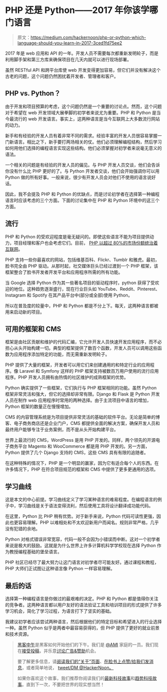 # PHP 还是 Python——2017 年你该学哪门语言

> 原文：<https://medium.com/hackernoon/php-or-python-which-language-should-you-learn-in-2017-3ced1fd75ee2>

2017 年是 web 应用和 API 的一年。开发人员不需要每次都重新发明轮子，而是利用脚手架和第三方库来确保项目在几天内就可以进行现场部署。

虽然 RESTful API 和跨平台库使 web 开发变得更加容易，但它们并没有解决这个古老的问题，这个问题仍然困扰着开发者、管理者和客户。

## **PHP vs. Python？**

由于开发和项目预算的考虑，这个问题仍然是一个重要的讨论点。然而，这个问题对于希望在 web 开发领域大展拳脚的初学者来说尤为重要。PHP 和 Python 是当今最流行的 web 开发语言。事实上，这两种语言是当今互联网上大多数流行网站的动力。

新手和有经验的开发人员有着非常不同的需求。经验丰富的开发人员很容易掌握一门新语言。相比之下，新手要打两场相关的仗。他们必须理解编程结构，然后学习如何用他们选择的编程语言实现这些结构。他们必须掌握对初学者来说毫无意义的语法。

一个相关的问题是有经验的开发人员的偏见。与 PHP 开发人员交谈，他们会告诉你没有什么比 PHP 更好的了。与 Python 开发者交谈，他们会开始强调你可以用 Python 做的所有好事。一般来说，很少有开发人员会对他们不使用的语言说好话。

因此，我不会提及 PHP 和 Python 的优缺点，而是讨论初学者在选择第一种编程语言时应该考虑的三个方面。下面的讨论集中在 PHP 和 Python 环境中的这三个方面。

## 流行

PHP 和 Python 的受欢迎程度是毫无疑问的。即使这些语言不能为项目提供动力，项目经理和客户也会考虑它们。目前， [PHP 以超过 80%的市场份额统治着互联网](https://w3techs.com/technologies/overview/programming_language/all)。

PHP 支持一些你最喜欢的网站，包括维基百科、Flickr、Tumblr 和雅虎。最初，脸书完全由 PHP 驱动。从那时起，社交媒体巨头已经过渡到一个 PHP 框架，该框架整合了脸书开发者开发平台和应用程序所需的所有功能。

当 Google 选择 Python 作为其一些著名项目的驱动程序时，python 获得了受欢迎的地位。这种趋势逐渐盛行，现在行业巨头如 YouTube、Reddit、Pinterest、Instagram 和 Spotify 在其产品平台中(部分或全部)使用 Python。

所以在普及度的较量中，PHP 和 Python 都是不分上下。每天，这两种语言都被用来启动新的项目。

## 可用的框架和 CMS

框架是由社区贡献和维护的代码汇编，它允许开发人员快速开发应用程序，而不必担心从头开始构建一切。典型的框架提供了数百个函数，开发人员可以调用这些函数为应用程序添加特定的功能，而无需重新发明轮子。

PHP 提供了大量的框架，开发者可以用它们来创建通用的和特定行业的应用程序。像 Laravel 和 Symfony 这样的 PHP 框架支持被数百万用户使用的流行应用程序。PHP 开发人员拥有由热情的社区维护的成熟框架的优势。

Python 确实提供了一些框架，它们执行与 PHP 框架相同的功能。虽然 Python 框架非常灵活和强大，但它的选择却非常有限。Django 和 Flask 是 Python 开发人员在制作 web 应用程序时常用的两种选择。由于主流项目中语言的增加，Python 框架的数量正在慢慢增加。

CMS 的内容管理系统是为项目提供非常灵活的基础的软件平台。无论是简单的博客、电子商务商店还是企业门户，CMS 都提供全面的解决方案，确保开发人员和最终用户能够专注于业务案例，而不是从头开始构建平台。

世界上最流行的 CMS，WordPress 是用 PHP 开发的。同样，两个领先的开源电子商务平台 Magento 和 WooCommerce 都是用 PHP 开发的。另一方面，Python 提供了几个 Django 支持的 CMS，这些 CMS 具有有限的追随者。

在这种特殊的情况下，PHP 是一个明显的赢家，因为它有适合每个人的东西。在许多情况下，PHP 在符合项目规范的框架和 CMS 中提供了更多更通用的选项。

## 学习曲线

这是本文的中心前提。学习曲线定义了学习某种语言的难易程度。在编程语言的例子中，学习曲线是关于语法变得流利，然后使用工具将设计翻译成功能代码。

在这里，Python 比 PHP 稍有优势。对于新手来说，Python 代码可读性更强，因此也更容易理解。PHP 以难相处和不太欢迎新用户而闻名。规则非常严格，几乎没有犯错的余地。

Python 对格式错误非常宽容，代码一般不会因为小错误而中断。这对一个初学者来说是极大的鼓励。这就是为什么世界上许多计算机科学学校现在选择 Python 作为教授编程基础的堡垒语言。

PHP 社区已经尽了最大努力让这门语言对初学者尽可能友好。通过课程和教程，PHP 大师们正试图让这种语言像 Python 一样容易理解。

## 最后的话

选择第一种编程语言是你做过的最艰难的决定。PHP 和 Python 都是值得你关注的竞争者。这两种语言都以用户友好的语法验证工具和培训项目的形式提供了许多学习机会，简化了学习过程，为语言打下了坚实的基础。

我建议初学者应该尝试两种语言，然后根据他们的特定目标和希望进入的行业选择一种。虽然 Python 似乎是两者中最容易获得的，但 PHP 提供了更好的就业前景和技术资源。

> [黑客中午](http://bit.ly/Hackernoon)是黑客如何开始他们的下午。我们是 [@AMI](http://bit.ly/atAMIatAMI) 家庭的一员。我们现在[接受投稿](http://bit.ly/hackernoonsubmission)，并乐意[讨论广告&赞助](mailto:partners@amipublications.com)机会。
> 
> 要了解更多信息，请[阅读我们的“关于”页面](https://goo.gl/4ofytp)、[在脸书上点赞/给我们发消息](http://bit.ly/HackernoonFB)，或者简单地说， [tweet/DM @HackerNoon。](https://goo.gl/k7XYbx)
> 
> 如果你喜欢这个故事，我们推荐你阅读我们的[最新科技故事](http://bit.ly/hackernoonlatestt)和[趋势科技故事](https://hackernoon.com/trending)。直到下一次，不要把世界的现实想当然！